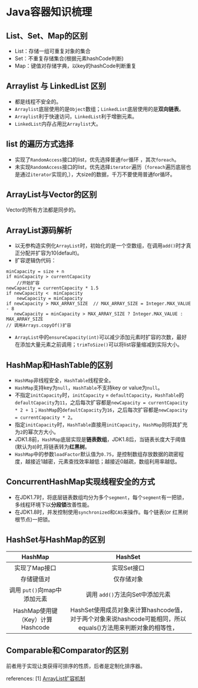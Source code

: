 # Java容器知识梳理

## List、Set、Map的区别

- List：存储一组可重复对象的集合
- Set：不重复存储集合(根据元素hashCode判断)
- Map：键值对存储字典，以key的hashCode判断重复

## Arraylist 与 LinkedList 区别

- 都是线程不安全的。
- `Arraylist`底层使用的是`Object`数组；`LinkedList`底层使用的是**双向链表**。
- `Arraylist`利于快速访问，`LinkedList`利于增删元素。
- `LinkedList`内存占用比`Arraylist`大。

## list 的遍历方式选择

- 实现了`RandomAccess`接口的list，优先选择普通`for`循环 ，其次`foreach`。
- 未实现`RandomAccess`接口的list，优先选择`iterator`遍历（`foreach`遍历底层也是通过`iterator`实现的,），大size的数据，千万不要使用普通for循环。

## ArrayList与Vector的区别
Vector的所有方法都是同步的。

## ArrayList源码解析

- 以无参构造实例化`ArrayList`时，初始化的是一个空数组，在调用`add()`时才真正分配并扩容为10(default)。
- 扩容逻辑伪代码：
```
minCapacity = size + n
if minCapacity > currentCapacity
    //开始扩容
newCapacity = currentCapacity * 1.5
if newCapacity <  minCapacity
    newCapacity = minCapacity
if newCapacity > MAX_ARRAY_SIZE  // MAX_ARRAY_SIZE = Integer.MAX_VALUE - 8
   newCapacity = minCapacity > MAX_ARRAY_SIZE ? Integer.MAX_VALUE : MAX_ARRAY_SIZE
// 调用Arrays.copyOf()扩容
```
- `ArrayList`中的`ensureCapacity(int)`可以减少添加元素时扩容的次数，最好在添加大量元素之前调用；`trimToSize()`可以将list容量缩减到实际大小。

## HashMap和HashTable的区别

- `HashMap`非线程安全，`HashTable`线程安全。
- `HashMap`支持key为`null`，`HashTable`不支持key or value为`null`。
- 不指定`initCapacity`时，`initCapacity` = `defaultCapacity`，`HashTable`的`defaultCapacity`为`11`，之后每次扩容都是`newCapacity = currentCapacity * 2 + 1`；`HashMap`的`defaultCapacity`为`16`，之后每次扩容都是`newCapacity = currentCapacity * 2`。
- 指定`initCapacity`时，`HashTable`直接用`initCapacity`，`HashMap`则将其扩充为`2`的幂次方大小。
- JDK1.8前，`HashMap`底层实现是**链表数组**，JDK1.8后，当链表长度大于阈值(默认为`8`)时,将链表转为**红黑树**。
- `HashMap`中的参数`loadFactor`默认值为`0.75`，是控制数组存放数据的疏密程度，越接近1越密，元素查找效率越低；越接近0越疏，数组利用率越低。

## ConcurrentHashMap实现线程安全的方式

- 在JDK1.7时，将底层链表数组均分为多个`segment`，每个`segment`有一把锁，多线程环境下以**分段锁**改善性能。
- 在JDK1.8时，并发控制使用`synchronized`和`CAS`来操作。每个链表(or 红黑树根节点)一把锁。

## HashSet与HashMap的区别

   |             HashMap              |                           HashSet                            |
   | :------------------------------: | :----------------------------------------------------------: |
   |          实现了Map接口           |                         实现Set接口                          |
   |            存储键值对            |                          仅存储对象                          |
   |   调用 `put()`向map中添加元素    |               调用 `add()`方法向Set中添加元素                |
   | HashMap使用键（Key）计算Hashcode | HashSet使用成员对象来计算hashcode值，对于两个对象来说hashcode可能相同，所以equals()方法用来判断对象的相等性， |

## Comparable和Comparator的区别
前者用于实现让类获得可排序的性质，后者是定制化排序器。

references:
[1] [ArrayList扩容机制](https://github.com/Snailclimb/JavaGuide/blob/master/docs/java/collection/ArrayList-Grow.md)